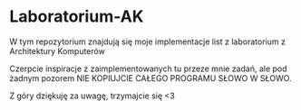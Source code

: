 # Laboratorium-AK

W tym repozytorium znajdują się moje implementacje list z laboratorium z Architektury Komputerów

Czerpcie inspiracje z zaimplementowanych tu przeze mnie zadań, ale pod żadnym pozorem NIE KOPIUJCIE CAŁEGO PROGRAMU SŁOWO W SŁOWO.

Z góry dziękuję za uwagę, trzymajcie się <3
